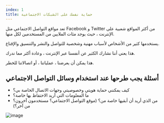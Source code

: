 ```yaml
---
index: 1
title: حماية نفسك على الشبكات الاجتماعية
---
```

تعد مواقع التواصل الاجتماعي مثل Facebook و Twitter من أكثر المواقع شعبية على الإنترنت ، حيث يوجد مئات الملايين من المستخدمين لكل منها.

يستخدمها كثير من الأشخاص لأسباب مهنية وشخصية للتواصل والنشر والتنسيق والإقناع.

هذا يعني أننا نشارك الكثير عن أنفسنا عبر الإنترنت ، وعادة أكثر مما ندرك.

هذا يمكن أن يعرضنا ، عملياتنا ، أو اتصالاتنا للخطر.

## أسئلة يجب طرحها عند استخدام وسائل التواصل الاجتماعي

*   كيف يمكنني حماية هويتي وخصوصيتي وجهات الاتصال الخاصة بي؟
*   ما المعلومات التي أريد الاحتفاظ بها خاصة؟
*   من الذي أريد أن أبقيها خاصة من؟ (موقع التواصل الاجتماعي؟ مستخدمون آخرون؟ من آخر؟)

![image](socialb1.png)